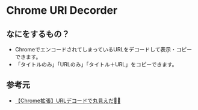 # Chrome URI Decorder

## なにをするもの？

- ChromeでエンコードされてしまっているURLをデコードして表示・コピーできます。
- 「タイトルのみ」「URLのみ」「タイトル＋URL」をコピーできます。

## 参考元

- [【Chrome拡張】URLデコードで丸見えだ👀✨](https://qiita.com/PoodleMaster/items/0ac4e404ebffb2821421)
